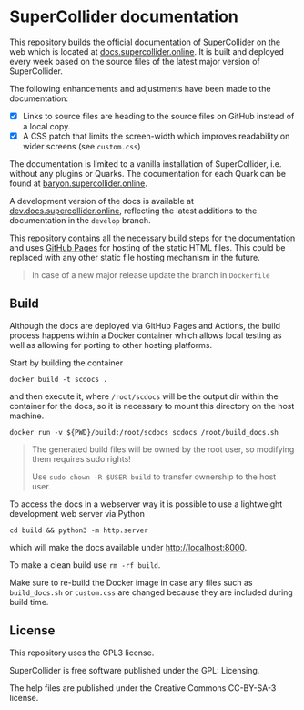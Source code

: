 # SuperCollider documentation

This repository builds the official documentation of SuperCollider on the web which is located at [docs.supercollider.online](https://docs.supercollider.online).
It is built and deployed every week based on the source files of the latest major version of SuperCollider.

The following enhancements and adjustments have been made to the documentation:

* [x] Links to source files are heading to the source files on GitHub instead of a local copy.
* [x] A CSS patch that limits the screen-width which improves readability on wider screens (see `custom.css`)

The documentation is limited to a vanilla installation of SuperCollider, i.e. without any plugins or Quarks.
The documentation for each Quark can be found at [baryon.supercollider.online](https://baryon.supercollider.online).

A development version of the docs is available at [dev.docs.supercollider.online](https://dev.docs.supercollider.online/), reflecting the latest additions to the documentation in the `develop` branch.

This repository contains all the necessary build steps for the documentation and uses [GitHub Pages](https://pages.github.com/) for hosting of the static HTML files.
This could be replaced with any other static file hosting mechanism in the future.

> In case of a new major release update the branch in `Dockerfile`

## Build

Although the docs are deployed via GitHub Pages and Actions, the build process happens within a Docker container which allows local testing as well as allowing for porting to other hosting platforms.

Start by building the container

```shell
docker build -t scdocs .
```

and then execute it, where `/root/scdocs` will be the output dir within the container for the docs, so it is necessary to mount this directory on the host machine.

```shell
docker run -v ${PWD}/build:/root/scdocs scdocs /root/build_docs.sh
```

> The generated build files will be owned by the root user, so modifying
> them requires sudo rights!
> 
> Use `sudo chown -R $USER build` to transfer ownership to the host user.

To access the docs in a webserver way it is possible to use a lightweight development web server via Python

```shell
cd build && python3 -m http.server
```

which will make the docs available under <http://localhost:8000>.

To make a clean build use `rm -rf build`.

Make sure to re-build the Docker image in case any files such as `build_docs.sh` or `custom.css` are changed because they are included during build time.

## License

This repository uses the GPL3 license.

SuperCollider is free software published under the GPL: Licensing.

The help files are published under the Creative Commons CC-BY-SA-3 license.
